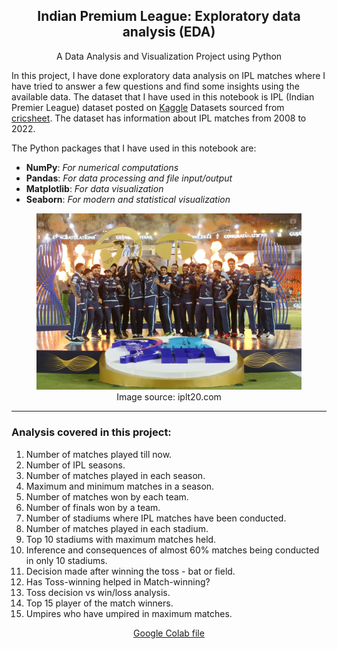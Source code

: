 <center>
  <h2 align="center">Indian Premium League: <b>Exploratory data analysis (EDA)</b></h2>
  <p align="center">A Data Analysis and Visualization Project using Python</p>
</center>

In this project, I have done exploratory data analysis on IPL matches where I have tried to answer a few questions and find some insights using the available data. The dataset that I have used in this notebook is IPL (Indian Premier League) dataset posted on [Kaggle](https://www.kaggle.com/) Datasets sourced from [cricsheet](https://cricsheet.org/). The dataset has information about IPL matches from 2008 to 2022.

The Python packages that I have used in this notebook are:
- **NumPy**: <i>For numerical computations</i>
- **Pandas**: <i>For data processing and file input/output</i>
- **Matplotlib**: <i>For data visualization</i>
- **Seaborn**: <i>For modern and statistical visualization</i>
<figure align="center">
  <img src="ipl.webp" width="500px" />
   <figcaption>Image source: iplt20.com</figcaption>
</figure>
<hr>
<h3>Analysis covered in this project:</h3>
<ol>
    <li> Number of matches played till now.</li>
    <li> Number of IPL seasons.</li>
    <li> Number of matches played in each season.</li>
    <li> Maximum and minimum matches in a season.</li>
    <li> Number of matches won by each team.</li>
    <li> Number of finals won by a team.</li>
    <li> Number of stadiums where IPL matches have been conducted.</li> 
    <li> Number of matches played in each stadium.</li>
    <li> Top 10 stadiums with maximum matches held.</li>
    <li> Inference and consequences of almost 60% matches being conducted in only 10 stadiums.</li>
    <li> Decision made after winning the toss - bat or field.</li>
    <li> Has Toss-winning helped in Match-winning?</li>
    <li> Toss decision vs win/loss analysis.</li>
    <li> Top 15 player of the match winners.</li>
    <li> Umpires who have umpired in maximum matches.</li>
</ol>

<div align='center'>
  <a href='https://github.com/kkamal11/EDA_on_IPL/blob/main/IPL_data_EDA_and_VISUALIZATION.ipynb' target='_blank'>Google Colab file</a>
</div>
